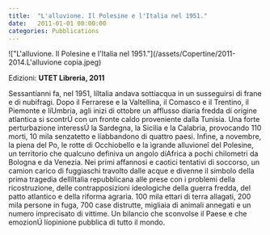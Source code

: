 ```yaml
---
title:  "L'alluvione. Il Polesine e l'Italia nel 1951."
date:   2011-01-01 00:00:00
categories: Pubblications
---
```


!["L'alluvione. Il Polesine e l'Italia nel 1951."](/assets/Copertine/2011-2014.L'alluvione copia.jpeg)

Edizioni: **UTET Libreria, 2011**

Sessantíanni fa, nel 1951, líItalia andava sottíacqua in un susseguirsi di frane e di nubifragi. Dopo il Ferrarese e la Valtellina, il Comasco e il Trentino, il Piemonte e líUmbria, agli inizi di ottobre un afflusso díaria fredda di origine atlantica si scontrÚ con un fronte caldo proveniente dalla Tunisia. Una forte perturbazione interessÚ la Sardegna, la Sicilia e la Calabria, provocando 110 morti, 10 mila senzatetto e líabbandono di quattro paesi. Infine, a novembre, la piena del Po, le rotte di Occhiobello e la ìgrande alluvioneî del Polesine, un territorio che qualcuno definiva un angolo díAfrica a pochi chilometri da Bologna e da Venezia.
Nei primi affannosi e caotici tentativi di soccorso, un camion carico di fuggiaschi travolto dalle acque e divenne il simbolo della prima tragedia dellíItalia repubblicana alle prese con i problemi della ricostruzione, delle contrapposizioni ideologiche della guerra fredda, del patto atlantico e della riforma agraria. 
100 mila ettari di terra allagati, 200 mila persone in fuga, 700 case distrutte, migliaia di animali annegati e un numero imprecisato di vittime.
Un bilancio che sconvolse il Paese e che emozionÚ líopinione pubblica di tutto il mondo.